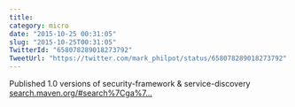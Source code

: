 ```yaml
---
title: 
category: micro
date: "2015-10-25 00:31:05"
slug: "2015-10-25T00:31:05"
TwitterId: "658078289018273792"
TweetUrl: "https://twitter.com/mark_philpot/status/658078289018273792"
---
```


Published 1.0 versions of security-framework &amp; service-discovery
[search.maven.org/#search%7Cga%7…](http://search.maven.org/#search%7Cga%7C1%7Ccom.daedafusion)
